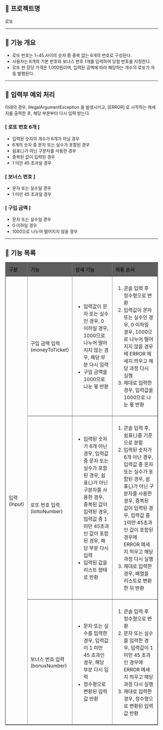 ## 🎫 프로젝트명

로또

<hr>

## 🎫 기능 개요

- 로또 번호는 1~45 사이의 숫자 중 중복 없는 6개의 번호로 구성된다.
- 사용자는 6개의 기본 번호와 보너스 번호 1개를 입력하여 당첨 번호를 지정한다.
- 로또 한 장당 가격은 1,000원이며, 입력된 금액에 따라 해당하는 개수의 로또가 자동 발행된다.

<hr>

## 🎫 입력부 예외 처리

아래의 경우, IllegalArgumentException 을 발생시키고, [ERROR] 로 시작하는 메세지를 출력한 후, 해당 부분부터 다시 입력 받는다.

### [ 로또 번호 6개 ]

- 입력된 숫자의 개수가 6개가 아닐 경우
- 6개의 숫자 중 문자 또는 실수가 포함된 경우
- 쉼표(,)가 아닌 구분자를 사용한 경우
- 중복된 값이 입력된 경우
- 1 미만 45 초과일 경우

### [ 보너스 번호 ]

- 문자 또는 실수일 경우
- 1 미만 45 초과일 경우

### [ 구입 금액 ]

- 문자 또는 실수일 경우
- 0 이하일 경우
- 1000으로 나누어 떨어지지 않을 경우

<hr>

## 🎫 기능 목록

<table border="1" style="border-collapse: collapse; text-align: left;">
  <thead>
    <tr style="background-color: #5F5E5E;">
      <th style="padding: 10px;">구분</th>
      <th style="padding: 10px;">기능</th>
      <th style="padding: 10px;">상세 기능</th>
      <th style="padding: 10px;">작동 순서</th>
    </tr>
  </thead>
  <tbody>
    <tr>
      <td rowspan="3" style="padding: 10px;">입력<br>(Input)</td>
      <td style="padding: 10px;">구입 금액 입력<br>(moneyToTicket)</td>
      <td style="padding: 10px;">
        <ul>
            <li>입력값이 문자 또는 실수인 경우, 0 이하일 경우, 1000으로 나누어 떨어지지 않는 경우, 해당 부분 다시 입력</li>
            <li>구입 금액을 1000으로 나눈 몫 반환</li>
        </ul>
      </td><td style="padding: 10px;">
        <ol>
            <li>콘솔 입력 후 정수형으로 변환</li>
            <li>입력값이 문자 또는 실수인 경우, 0 이하일 경우, 1000으로 나누어 떨어지지 않을 경우에 ERROR 메세지 띄우고 해당 과정 다시 실행</li>
            <li>제대로 입력한 경우, 입력값을 1000으로 나눈 몫 반환</li>
        </ol>
      </td>
    </tr><!-------------------------------------------------><tr>
      <td style="padding: 10px;">로또 번호 입력<br>(lottoNumber)</td>
      <td style="padding: 10px;">
        <ul>
            <li>입력된 숫자가 6개 아닌 경우, 입력값 중 문자 또는 실수가 포함된 경우, 쉼표(,)가 아닌 구분자를 사용한 경우, 중복된 값이 입력된 경우, 입력값 중 1미만 45초과인 값이 포함된 경우, 해당 부분 다시 입력</li>
            <li>입력된 값을 리스트 형태로 반환</li>        
</ul>
      </td><td style="padding: 10px;">
        <ol>
            <li>콘솔 입력 후, 쉼표(,)를 기준으로 분할</li>
            <li>입력된 숫자가 6개 아닌 경우, 입력값 중 문자 또는 실수가 포함된 경우, 쉼표(,)가 아닌 구분자를 사용한 경우, 중복된 값이 입력된 경우, 입력값 중 1미만 45초과인 값이 포함된 경우에 ERROR 메세지 띄우고 해당 과정 다시 실행</li>
            <li>제대로 입력한 경우, 배열을 리스트로 변환한 뒤 반환</li>
        </ol>
      </td>
    </tr><!-------------------------------------------------><tr>
      <td style="padding: 10px;">보너스 번호 입력<br>(bonusNumber)</td>
      <td style="padding: 10px;">
        <ul>
            <li>문자 또는 실수를 입력한 경우, 입력값이 1 미만 45 초과인 경우, 해당 부분 다시 입력</li>
            <li>정수형으로 변환된 입력값 반환</li>
        </ul>
      </td><td style="padding: 10px;">
        <ol>
            <li>콘솔 입력 후 정수형으로 변환</li>
            <li>문자 또는 실수를 입력한 경우, 입력값이 1 미만 45 초과인 경우에 ERROR 메세지 띄우고 해당 과정 다시 실행</li>
            <li>제대로 입력한 경우, 정수형으로 변환된 입력값 반환</li>
        </ol>
      </td>
    </tr>
  </tbody>
</table>